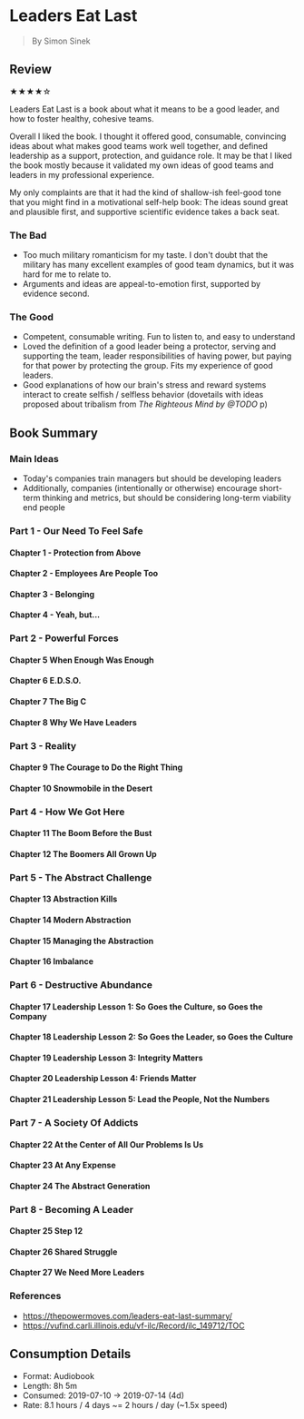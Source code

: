 # Leaders Eat Last

> By Simon Sinek

## Review

★★★★☆

Leaders Eat Last is a book about what it means to be a good leader, and how to
foster healthy, cohesive teams.

Overall I liked the book. I thought it offered good, consumable, convincing
ideas about what makes good teams work well together, and defined leadership as
a support, protection, and guidance role. It may be that I liked the book mostly
because it validated my own ideas of good teams and leaders in my professional
experience.

My only complaints are that it had the kind of shallow-ish feel-good tone that
you might find in a motivational self-help book: The ideas sound great and
plausible first, and supportive scientific evidence takes a back seat.

### The Bad

-   Too much military romanticism for my taste. I don't doubt that the military
    has many excellent examples of good team dynamics, but it was hard for me to
    relate to.
-   Arguments and ideas are appeal-to-emotion first, supported by evidence
    second.

### The Good

-   Competent, consumable writing. Fun to listen to, and easy to understand
-   Loved the definition of a good leader being a protector, serving and
    supporting the team, leader responsibilities of having power, but paying for
    that power by protecting the group. Fits my experience of good leaders.
-   Good explanations of how our brain's stress and reward systems interact to
    create selfish / selfless behavior (dovetails with ideas proposed about
    tribalism from _The Righteous Mind by @TODO_ p)

## Book Summary

### Main Ideas

-   Today's companies train managers but should be developing leaders
-   Additionally, companies (intentionally or otherwise) encourage short-term
    thinking and metrics, but should be considering long-term viability end
    people

### Part 1 - Our Need To Feel Safe

#### Chapter 1 - Protection from Above

#### Chapter 2 - Employees Are People Too

#### Chapter 3 - Belonging

#### Chapter 4 - Yeah, but...

### Part 2 - Powerful Forces

#### Chapter 5 When Enough Was Enough

#### Chapter 6 E.D.S.O.

#### Chapter 7 The Big C

#### Chapter 8 Why We Have Leaders

### Part 3 - Reality

#### Chapter 9 The Courage to Do the Right Thing

#### Chapter 10 Snowmobile in the Desert

### Part 4 - How We Got Here

#### Chapter 11 The Boom Before the Bust

#### Chapter 12 The Boomers All Grown Up

### Part 5 - The Abstract Challenge

#### Chapter 13 Abstraction Kills

#### Chapter 14 Modern Abstraction

#### Chapter 15 Managing the Abstraction

#### Chapter 16 Imbalance

### Part 6 - Destructive Abundance

#### Chapter 17 Leadership Lesson 1: So Goes the Culture, so Goes the Company

#### Chapter 18 Leadership Lesson 2: So Goes the Leader, so Goes the Culture

#### Chapter 19 Leadership Lesson 3: Integrity Matters

#### Chapter 20 Leadership Lesson 4: Friends Matter

#### Chapter 21 Leadership Lesson 5: Lead the People, Not the Numbers

### Part 7 - A Society Of Addicts

#### Chapter 22 At the Center of All Our Problems Is Us

#### Chapter 23 At Any Expense

#### Chapter 24 The Abstract Generation

### Part 8 - Becoming A Leader

#### Chapter 25 Step 12

#### Chapter 26 Shared Struggle

#### Chapter 27 We Need More Leaders

### References

-   https://thepowermoves.com/leaders-eat-last-summary/
-   https://vufind.carli.illinois.edu/vf-ilc/Record/ilc_149712/TOC

## Consumption Details

-   Format: Audiobook
-   Length: 8h 5m
-   Consumed: 2019-07-10 -> 2019-07-14 (4d)
-   Rate: 8.1 hours / 4 days ~= 2 hours / day (~1.5x speed)
